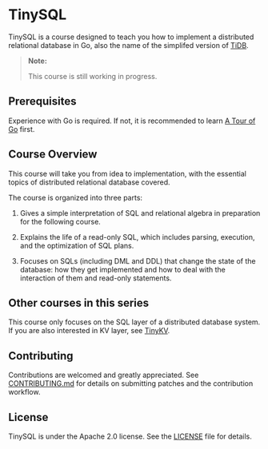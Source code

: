 # TinySQL

TinySQL is a course designed to teach you how to implement a distributed relational database in Go, also the name of the simplifed version of [TiDB](https://github.com/pingcap/tidb).

> **Note:**
>
> This course is still working in progress.

## Prerequisites

Experience with Go is required. If not, it is recommended to learn [A Tour of Go](https://tour.golang.org/) first.

## Course Overview

This course will take you from idea to implementation, with the essential topics of distributed relational database covered. 

The course is organized into three parts:

1. Gives a simple interpretation of SQL and relational algebra in preparation for the following course.

2. Explains the life of a read-only SQL, which includes parsing, execution, and the optimization of SQL plans.

3. Focuses on SQLs (including DML and DDL) that change the state of the database: how they get implemented and how to deal with the interaction of them and read-only statements.

## Other courses in this series

This course only focuses on the SQL layer of a distributed database system. If you are also interested in KV layer, see [TinyKV](https://github.com/pingcap-incubator/tinykv).

## Contributing

Contributions are welcomed and greatly appreciated. See [CONTRIBUTING.md](https://github.com/pingcap/community/blob/master/CONTRIBUTING.md) for details on submitting patches and the contribution workflow.

## License

TinySQL is under the Apache 2.0 license. See the [LICENSE](./LICENSE) file for details.
